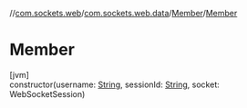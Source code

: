 //[com.sockets.web](../../../index.md)/[com.sockets.web.data](../index.md)/[Member](index.md)/[Member](-member.md)

# Member

[jvm]\
constructor(username: [String](https://kotlinlang.org/api/latest/jvm/stdlib/kotlin/-string/index.html), sessionId: [String](https://kotlinlang.org/api/latest/jvm/stdlib/kotlin/-string/index.html), socket: WebSocketSession)
